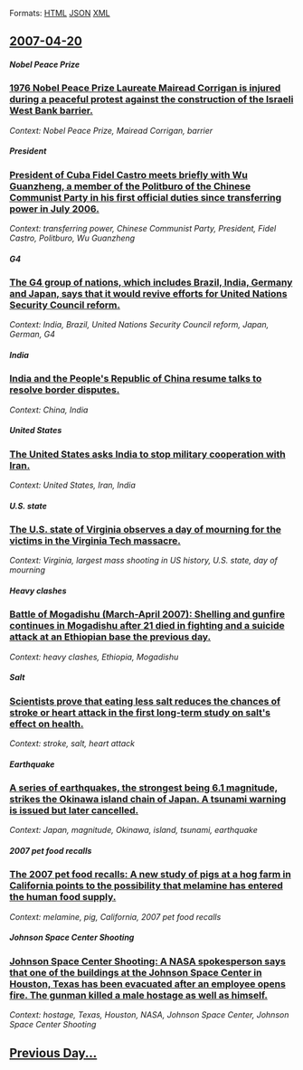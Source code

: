 
Formats: [HTML](2007/04/20/index.html)  [JSON](2007/04/20/index.json)  [XML](2007/04/20/index.xml)  

## [2007-04-20](/news/2007/04/20/index.md)

##### Nobel Peace Prize
### [ 1976 Nobel Peace Prize Laureate Mairead Corrigan is injured during a peaceful protest against the construction of the Israeli West Bank barrier. ](/news/2007/04/20/1976-nobel-peace-prize-laureate-mairead-corrigan-is-injured-during-a-peaceful-protest-against-the-construction-of-the-israeli-west-bank-bar.md)
_Context: Nobel Peace Prize, Mairead Corrigan, barrier_

##### President
### [ President of Cuba Fidel Castro meets briefly with Wu Guanzheng, a member of the Politburo of the Chinese Communist Party in his first official duties since transferring power in July 2006. ](/news/2007/04/20/president-of-cuba-fidel-castro-meets-briefly-with-wu-guanzheng-a-member-of-the-politburo-of-the-chinese-communist-party-in-his-first-offic.md)
_Context: transferring power, Chinese Communist Party, President, Fidel Castro, Politburo, Wu Guanzheng_

##### G4
### [ The G4 group of nations, which includes Brazil, India, Germany and Japan, says that it would revive efforts for United Nations Security Council reform. ](/news/2007/04/20/the-g4-group-of-nations-which-includes-brazil-india-germany-and-japan-says-that-it-would-revive-efforts-for-united-nations-security-cou.md)
_Context: India, Brazil, United Nations Security Council reform, Japan, German, G4_

##### India
### [ India and the People's Republic of China resume talks to resolve border disputes. ](/news/2007/04/20/india-and-the-people-s-republic-of-china-resume-talks-to-resolve-border-disputes.md)
_Context: China, India_

##### United States
### [ The United States asks India to stop military cooperation with Iran. ](/news/2007/04/20/the-united-states-asks-india-to-stop-military-cooperation-with-iran.md)
_Context: United States, Iran, India_

##### U.S. state
### [ The U.S. state of Virginia observes a day of mourning for the victims in the Virginia Tech massacre. ](/news/2007/04/20/the-u-s-state-of-virginia-observes-a-day-of-mourning-for-the-victims-in-the-virginia-tech-massacre.md)
_Context: Virginia, largest mass shooting in US history, U.S. state, day of mourning_

##### Heavy clashes
### [ Battle of Mogadishu (March-April 2007): Shelling and gunfire continues in Mogadishu after 21 died in fighting and a suicide attack at an Ethiopian base the previous day. ](/news/2007/04/20/battle-of-mogadishu-marchaapril-2007-shelling-and-gunfire-continues-in-mogadishu-after-21-died-in-fighting-and-a-suicide-attack-at-an.md)
_Context: heavy clashes, Ethiopia, Mogadishu_

##### Salt
### [ Scientists prove that eating less salt reduces the chances of stroke or heart attack in the first long-term study on salt's effect on health. ](/news/2007/04/20/scientists-prove-that-eating-less-salt-reduces-the-chances-of-stroke-or-heart-attack-in-the-first-long-term-study-on-salt-s-effect-on-healt.md)
_Context: stroke, salt, heart attack_

##### Earthquake
### [ A series of earthquakes, the strongest being 6.1 magnitude, strikes the Okinawa island chain of Japan. A tsunami warning is issued but later cancelled. ](/news/2007/04/20/a-series-of-earthquakes-the-strongest-being-6-1-magnitude-strikes-the-okinawa-island-chain-of-japan-a-tsunami-warning-is-issued-but-late.md)
_Context: Japan, magnitude, Okinawa, island, tsunami, earthquake_

##### 2007 pet food recalls
### [ The 2007 pet food recalls: A new study of pigs at a hog farm in California points to the possibility that melamine has entered the human food supply. ](/news/2007/04/20/the-2007-pet-food-recalls-a-new-study-of-pigs-at-a-hog-farm-in-california-points-to-the-possibility-that-melamine-has-entered-the-human-fo.md)
_Context: melamine, pig, California, 2007 pet food recalls_

##### Johnson Space Center Shooting
### [ Johnson Space Center Shooting: A NASA spokesperson says that one of the buildings at the Johnson Space Center in Houston, Texas has been evacuated after an employee opens fire. The gunman killed a male hostage as well as himself. ](/news/2007/04/20/johnson-space-center-shooting-a-nasa-spokesperson-says-that-one-of-the-buildings-at-the-johnson-space-center-in-houston-texas-has-been-ev.md)
_Context: hostage, Texas, Houston, NASA, Johnson Space Center, Johnson Space Center Shooting_

## [Previous Day...](/news/2007/04/19/index.md)

